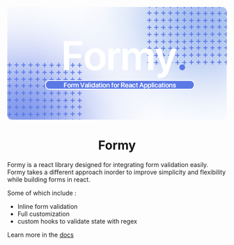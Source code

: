 ![MasterHead](./public/formy.png)
<h1 align="center">Formy</h1>

Formy is a react library designed for integrating form validation easily. Formy takes a different approach inorder to improve simplicity and flexibility while building forms in react.

Some of which include :
- Inline form validation
- Full customization 
- custom hooks to validate state with regex

Learn more in the [docs]("https://www.formy-js.netlify.app")
